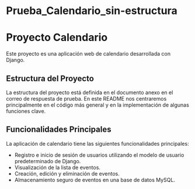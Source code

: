 # Prueba_Calendario_sin-estructura
# Proyecto Calendario

Este proyecto es una aplicación web de calendario desarrollada con Django.

## Estructura del Proyecto

La estructura del proyecto está definida en el documento anexo en el correo de respuesta de prueba. En este README nos centraremos principalmente en el código más general y en la implementación de algunas funciones clave.

## Funcionalidades Principales

La aplicación de calendario tiene las siguientes funcionalidades principales:

- Registro e inicio de sesión de usuarios utilizando el modelo de usuario predeterminado de Django.
- Visualización de la lista de eventos.
- Creación, edición y eliminación de eventos.
- Almacenamiento seguro de eventos en una base de datos MySQL.

